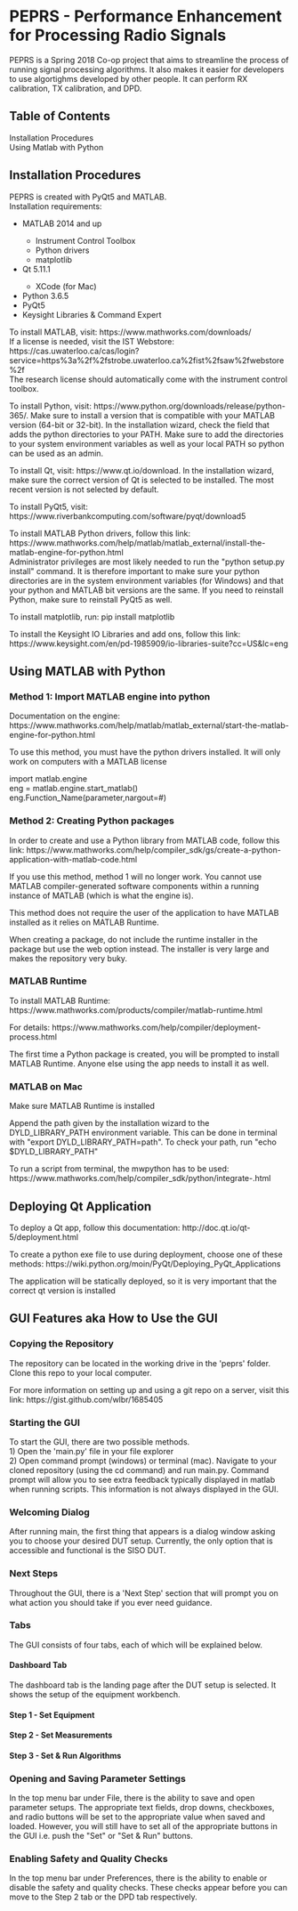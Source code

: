 <h1> PEPRS - Performance Enhancement for Processing Radio Signals </h1>
<p> PEPRS is a Spring 2018 Co-op project that aims to streamline the process of running signal processing algorithms. It also makes it easier for developers to use algortighms developed by other people. It can perform RX calibration, TX calibration, and DPD. </p> 

<h2>Table of Contents</h2>
<p>
<a name="#install">Installation Procedures</a>
<br>
<a name="#matlab_python">Using Matlab with Python</a> 
</p>

<h2>Installation Procedures</h2>
<p>PEPRS is created with PyQt5 and MATLAB. <br> Installation requirements: </p>
<ul>
<li>MATLAB 2014 and up</li>
    <ul>
    <li>Instrument Control Toolbox</li>
    <li>Python drivers</li>
    <li>matplotlib</li>
    </ul>
<li>Qt 5.11.1</li>
    <ul>
    <li>XCode (for Mac)</li>
    </ul>
<li>Python 3.6.5</li>
<li>PyQt5</li>
<li>Keysight Libraries & Command Expert</li>
</ul>

<p> To install MATLAB, visit: https://www.mathworks.com/downloads/ <br> If a license is needed, visit the IST Webstore: https://cas.uwaterloo.ca/cas/login?service=https%3a%2f%2fstrobe.uwaterloo.ca%2fist%2fsaw%2fwebstore%2f <br> The research license should automatically come with the instrument control toolbox.</p>
<p> To install Python, visit: https://www.python.org/downloads/release/python-365/. Make sure to install a version that is compatible with your MATLAB version (64-bit or 32-bit). In the installation wizard, check the field that adds the python directories to your PATH. Make sure to add the directories to your system environment variables as well as your local PATH so python can be used as an admin.</p> 
<p> To install Qt, visit: https://www.qt.io/download. In the installation wizard, make sure the correct version of Qt is selected to be installed. The most recent version is not selected by default.</p>
<p> To install PyQt5, visit: https://www.riverbankcomputing.com/software/pyqt/download5 </p>
<p> To install MATLAB Python drivers, follow this link: https://www.mathworks.com/help/matlab/matlab_external/install-the-matlab-engine-for-python.html <br> Administrator privileges are most likely needed to run the "python setup.py install" command. It is therefore important to make sure your python directories are in the system environment variables (for Windows) and that your python and MATLAB bit versions are the same. If you need to reinstall Python, make sure to reinstall PyQt5 as well.</p>
<p> To install matplotlib, run: pip install matplotlib </p>
<p> To install the Keysight IO Libraries and add ons, follow this link: https://www.keysight.com/en/pd-1985909/io-libraries-suite?cc=US&lc=eng </p>

<h2>Using MATLAB with Python</h2>
<h3>Method 1: Import MATLAB engine into python</h3>
<p>Documentation on the engine: https://www.mathworks.com/help/matlab/matlab_external/start-the-matlab-engine-for-python.html</p>
<p>To use this method, you must have the python drivers installed. It will only work on computers with a MATLAB license</p>
<p>import matlab.engine <br> eng = matlab.engine.start_matlab() <br> eng.Function_Name(parameter,nargout=#)</p>
<h3>Method 2: Creating Python packages</h3>
<p>In order to create and use a Python library from MATLAB code, follow this link: https://www.mathworks.com/help/compiler_sdk/gs/create-a-python-application-with-matlab-code.html</p>
<p>If you use this method, method 1 will no longer work. You cannot use MATLAB compiler-generated software components within a running instance of MATLAB (which is what the engine is).</p>
<p>This method does not require the user of the application to have MATLAB installed as it relies on MATLAB Runtime.</p>
<p>When creating a package, do not include the runtime installer in the package but use the web option instead. The installer is very large and makes the repository very buky.</p>
<h3>MATLAB Runtime</h3>
<p>To install MATLAB Runtime: https://www.mathworks.com/products/compiler/matlab-runtime.html</p>
<p>For details: https://www.mathworks.com/help/compiler/deployment-process.html</p>
<p>The first time a Python package is created, you will be prompted to install MATLAB Runtime. Anyone else using the app needs to install it as well.</p>
<h3>MATLAB on Mac</h3>
<p>Make sure MATLAB Runtime is installed </p>
<p>Append the path given by the installation wizard to the DYLD_LIBRARY_PATH environment variable. This can be done in terminal with "export DYLD_LIBRARY_PATH=path". To check your path, run "echo $DYLD_LIBRARY_PATH"</p>
<p>To run a script from terminal, the mwpython has to be used: https://www.mathworks.com/help/compiler_sdk/python/integrate-.html</p>

<h2>Deploying Qt Application</h2>
<p>To deploy a Qt app, follow this documentation: http://doc.qt.io/qt-5/deployment.html </p>
<p>To create a python exe file to use during deployment, choose one of these methods: https://wiki.python.org/moin/PyQt/Deploying_PyQt_Applications </p>
<p>The application will be statically deployed, so it is very important that the correct qt version is installed </p>

<h2>GUI Features aka How to Use the GUI</h2>
<h3>Copying the Repository</h3>
<p>The repository can be located in the working drive in the 'peprs' folder. Clone this repo to your local computer.</p>
<p>For more information on setting up and using a git repo on a server, visit this link: https://gist.github.com/wlbr/1685405</p>
<h3>Starting the GUI</h3>
<p>To start the GUI, there are two possible methods. 
<br>
1) Open the 'main.py' file in your file explorer 
<br>
2) Open command prompt (windows) or terminal (mac). Navigate to your cloned repository (using the cd command) and run main.py. Command prompt will allow you to see extra feedback typically displayed in matlab when running scripts. This information is not always displayed in the GUI.
</p>
<h3>Welcoming Dialog</h3>
<p>After running main, the first thing that appears is a dialog window asking you to choose your desired DUT setup. Currently, the only option that is accessible and functional is the SISO DUT.</p>
<h3>Next Steps</h3>
<p>Throughout the GUI, there is a 'Next Step' section that will prompt you on what action you should take if you ever need guidance.</p>
<h3>Tabs</h3>
<p>The GUI consists of four tabs, each of which will be explained below.</p>
<h4>Dashboard Tab</h4>
<p>The dashboard tab is the landing page after the DUT setup is selected. It shows the setup of the equipment workbench.</p>
<h4>Step 1 - Set Equipment</h4>
<p></p>
<h4>Step 2 - Set Measurements</h4>
<h4>Step 3 - Set & Run Algorithms</h4>
<h3>Opening and Saving Parameter Settings</h3>
<p>In the top menu bar under File, there is the ability to save and open parameter setups. The appropriate text fields, drop downs, checkboxes, and radio buttons will be set to the appropriate value when saved and loaded. However, you will still have to set all of the appropriate buttons in the GUI i.e. push the "Set" or "Set & Run" buttons.</p>
<h3>Enabling Safety and Quality Checks</h3>
<p>In the top menu bar under Preferences, there is the ability to enable or disable the safety and quality checks. These checks appear before you can move to the Step 2 tab or the DPD tab respectively.</p>

